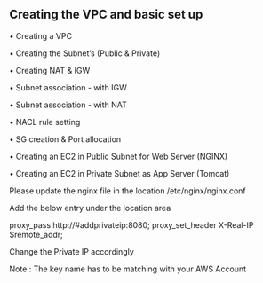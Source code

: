 Creating the VPC and basic set up 
---------------------------------

•	Creating a VPC 

•	Creating the Subnet’s (Public & Private) 

•	Creating NAT & IGW

•	Subnet association - with IGW

•	Subnet association - with NAT 

•	NACL rule setting 

•	SG creation & Port allocation 

•	Creating an EC2 in Public Subnet for Web Server (NGINX)

•	Creating an EC2 in Private Subnet as App Server (Tomcat) 


Please update the nginx file in the location /etc/nginx/nginx.conf

Add the below entry under the location area 

proxy_pass http://#addprivateip:8080;
proxy_set_header X-Real-IP  $remote_addr;

Change the Private IP accordingly


Note : The key name has to be matching with your AWS Account
